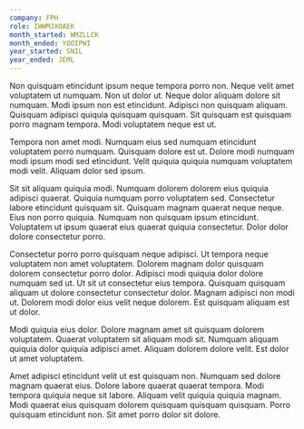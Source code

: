 ```yaml
---
company: FPH
role: IWWMJXOAEK
month_started: WMZLLCK
month_ended: YOOIPWI
year_started: SNIL
year_ended: JEML
---
```


Non quisquam etincidunt ipsum neque tempora porro non. Neque velit amet voluptatem ut numquam. Non ut dolor ut. Neque dolor aliquam dolore sit numquam. Modi ipsum non est etincidunt. Adipisci non quisquam aliquam. Quisquam adipisci quiquia quisquam quisquam. Sit quisquam est quisquam porro magnam tempora. Modi voluptatem neque est ut.

Tempora non amet modi. Numquam eius sed numquam etincidunt voluptatem porro numquam. Quisquam dolore est ut. Dolore modi numquam modi ipsum modi sed etincidunt. Velit quiquia quiquia numquam voluptatem modi velit. Aliquam dolor sed ipsum.

Sit sit aliquam quiquia modi. Numquam dolorem dolorem eius quiquia adipisci quaerat. Quiquia numquam porro voluptatem sed. Consectetur labore etincidunt quisquam sit. Quisquam magnam quaerat neque neque. Eius non porro quiquia. Numquam non quisquam ipsum etincidunt. Voluptatem ut ipsum quaerat eius quaerat quiquia consectetur. Dolor dolor dolore consectetur porro.

Consectetur porro porro quisquam neque adipisci. Ut tempora neque voluptatem non amet voluptatem. Dolorem magnam dolor quisquam dolorem consectetur porro dolor. Adipisci modi quiquia dolor dolore numquam sed ut. Ut sit ut consectetur eius tempora. Quisquam quisquam aliquam ut dolore consectetur consectetur dolor. Magnam adipisci non modi ut. Dolorem modi dolor eius velit neque dolorem. Est quisquam aliquam est ut dolor.

Modi quiquia eius dolor. Dolore magnam amet sit quisquam dolorem voluptatem. Quaerat voluptatem sit aliquam modi sit. Numquam aliquam quiquia dolor quiquia adipisci amet. Aliquam dolorem dolore velit. Est dolor ut amet voluptatem.

Amet adipisci etincidunt velit ut est quisquam non. Numquam sed dolore magnam quaerat eius. Dolore labore quaerat quaerat tempora. Modi tempora quiquia neque sit labore. Aliquam velit quiquia quiquia magnam. Modi quaerat eius quisquam dolorem quisquam quisquam quisquam. Porro quisquam etincidunt non. Sit amet porro dolor sit dolore.
    